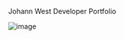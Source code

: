 Johann West Developer Portfolio

![image](https://github.com/johannwest7012/Johann-West-Portfolio-V3/assets/98371434/7119fcd3-5eff-4b57-8a1e-0613792c5d80)

